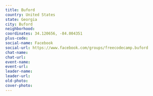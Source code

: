 ```yaml
---
title: Buford
country: United States
state: Georgia
city: Buford
neighborhood: 
coordinates: 34.120656, -84.004351
plus-code:
social-name: Facebook
social-url: https://www.facebook.com/groups/freecodecamp.buford
chat-name:
chat-url:
event-name:
event-url:
leader-name:
leader-url:
old-photo: 
cover-photo:
---
```


